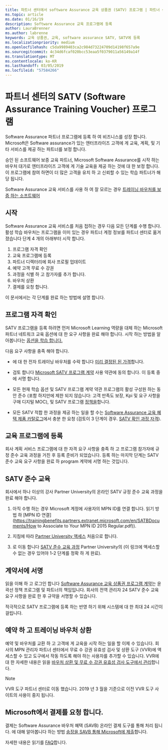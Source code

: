 ```yaml
---
title: 파트너 센터에서 software Assurance 교육 상품권 (SATV) 프로그램 | 파트너 센터
ms.topic: article
ms.date: 01/16/19
description: Software Assurance 교육 프로그램에 등록
author: LauraBrenner
ms.author: labrenne
keywords: 교육 상품권, 교육, software assurance SATV, SATV에 등록
ms.localizationpriority: medium
ms.openlocfilehash: c5da9989403ca2c984d73224709d14198f657a9e
ms.sourcegitcommit: 4c34d6fcaf020bcc53eaa5f0379011a56149a14f
ms.translationtype: MT
ms.contentlocale: ko-KR
ms.lasthandoff: 03/05/2019
ms.locfileid: "57584266"
---
```

# <a name="software-assurance-training-voucher-satv-program-in-partner-center"></a>파트너 센터의 SATV (Software Assurance Training Voucher) 프로그램

Software Assurance 파트너 프로그램에 등록 하 여 비즈니스를 성장 합니다. Microsoft은 Software assurance가 있는 엔터프라이즈 고객에 게 교육, 계획, 및 기타 서비스를 제공 하는 파트너를 보정 합니다. 

승인 된 소프트웨어 보증 교육 파트너, Microsoft Software Assurance를 시작 하는 바우처 대가로 엔터프라이즈 고객에 게 기술 교육을 제공 하는 것에 대 한 보정 합니다. 이 프로그램에 참여 하면이 더 많은 고객을 유치 하 고 신뢰할 수 있는 학습 파트너가 해당 됩니다.

Software Assurance 교육 서비스를 사용 하 여 잘 모르는 경우 [트레이닝 바우처를 보증 하는 소프트웨어 ](https://trainingbenefits.partners.extranet.microsoft.com/en/SATV/Pages/default.aspx)

## <a name="get-started"></a>시작

Software Assurance 교육 서비스를 처음 접하는 경우 다음 모든 단계를 수행 합니다. 활성 학습 바우처는 프로그램을 이미 있는 경우 파트너 계정 정보를 파트너 센터로 옮겨졌습니다 단계 4 개의 아래부터 시작 합니다. 

1. 프로그램 자격 확인
2. 교육 프로그램에 등록
3. 파트너 디렉터리에 회사 프로필 업데이트
4. 예약 고객 무료 수 강권
5. 과정을 식별 하 고 참가자를 추가 합니다.
6. 바우처 상환
7. 결제를 요청 합니다.

이 문서에서는 각 단계를 완료 하는 방법에 설명 합니다.

## <a name="confirm-program-eligibility"></a>프로그램 자격 확인

SATV 프로그램을 등록 하려면 먼저 Microsoft Learning 역량을 대체 하는 Microsoft 파트너 네트워크 교육 옵션에 대 한 요구 사항을 완료 해야 합니다. 시작 하는 방법을 알아봅니다는 [옵션을 학습 합니다.](https://partner.microsoft.com/en-US/marketing/details/learning-option-enrollment#/)

다음 요구 사항을 충족 해야 합니다.

- 에 대 한 전자 트레이닝 바우처를 수락 합니다 [미리 결정된 된 가격](https://partner.microsoft.com/en-US/membership/satv-voucher-pricing)합니다.

- 검토 합니다 [Microsoft SATV 프로그램 계약](https://aka.ms/satv_legal_agreement) 사용 약관에 동의 합니다. 이 등록 중에 서명 합니다. 

- 모든 현재 학습 옵션 및 SATV 프로그램 계약 약관 프로그램의 활성 구성원 하는 동안 준수 (포함 하지만에 제한 되지 않습니다: 고객 만족도 보장, Kpi 및 요구 사항을 구매 디지털 MOC), 및 SATV 프로그램 [정책을](https://trainingbenefits.partners.extranet.microsoft.com/en/SATV/Pages/ProgramPolicies.aspx)합니다.

- 모든 SATV 적합 한 과정을 제공 하는 일을 할 수는 [Software Assurance 교육 혜택 제품 카탈로그](https://aka.ms/SATV_catalog)에서 충분 한 요청 (검토이 3 단계이 경우. [SATV 확인 과정 자격](https://trainingbenefits.partners.extranet.microsoft.com/en/SATV/Pages/ConfirmEligibility.aspx)).

## <a name="enroll-in-the-training-program"></a>교육 프로그램에 등록

회사 계획 서비스 프로그램에 대 한 자격 요구 사항을 충족 하 고 프로그램 참가자에 규정 준수 교육 과정을 거친 후 등록 준비가 되었습니다. 등록 하는 마지막 단계는 SATV 준수 교육 요구 사항을 완료 하 program 계약에 서명 하는 것입니다.  

## <a name="complete-the-satv-compliance-training"></a>SATV 준수 교육

회사에서 하나 이상의 강사 Partner University의 온라인 SATV 규정 준수 교육 과정을 완료 해야 합니다.
 
1. 아직 수행 하는 경우 Microsoft 계정에 사용자의 MPN ID를 연결 합니다. 읽기 방법 하 [MPN ID 연결](https://trainingbenefits.partners.extranet.microsoft.com/en/SATBDocuments/How to Associate to Your MPN ID 2015 Regular.pdf)).

2. 지침에 따라 [Partner University 액세스](https://trainingbenefits.partners.extranet.microsoft.com/en/SATBDocuments/Partner_University_on-boarding.pdf) 처음으로 합니다.

3. 로 이동 합니다 [SATV 준수 교육 과정](https://partneruniversity.microsoft.com/?whr=uri:MicrosoftAccount&courseId=14461&scoId=dXsXmk7lB_2704778676) Partner University의 (이 링크에 액세스할 수 없는 경우 있어야 1-2 단계를 정확 하 게 완료).  

## <a name="sign-the-agreement"></a>계약서에 서명

읽을 이해 하 고 로그인 합니다 [Software Assurance 교육 상품권 프로그램 계약](https://partners.microsoft.com/partnerprogram/Satv.aspx)는 윤곽선 정책 프로그램 및 파트너의 책임입니다. 회사의 전역 관리자 24 SATV 준수 교육 요구 사항을 완료 한 후 규약을 서명할 수 있습니다.

적극적으로 SATV 프로그램에 등록 하는 반영 하기 위해 시스템에 대 한 최대 24 시간이 걸립니다. 

## <a name="reserve-and-redeem-training-vouchers"></a>예약 하 고 트레이닝 바우처 상환

예약 및 바우처를 교환 하 고 고객에 게 교육을 시작 하는 일을 할 이제 수 있습니다. 회사의 MPN 관리자 파트너 센터에서 무료 수 강권 유효성 검사 및 상환 도구 (VVR)에 액세스할 수 있고 도구에서 작동 하도록 해야 하는 사용자를 추가할 수 있습니다. VVR에 대 한 자세한 내용은 읽을 [바우처 상환 및 무료 수 강권 유효성 검사 도구에서 관리](voucher-validation-tool.md)합니다.

>[!Note]
>VVR 도구 파트너 센터로 이동 했습니다. 2019 년 3 월을 기준으로 이전 VVR 도구 사이트의 사용이 중지 됩니다.

## <a name="request-payment-from-microsoft"></a>Microsoft에서 결제를 요청 합니다.

결제는 Software Assurance 바우처 혜택 (SAVB) 온라인 결제 도구를 통해 처리 됩니다.  에 대해 알아봅니다 하는 방법 [송장을 SAVB 통해 Microsoft에 제출](https://trainingbenefits.partners.extranet.microsoft.com/en/SATV/Pages/GetPaid.aspx)합니다.

자세한 내용은 읽기를 [FAQ](vvr-faq.md)합니다.